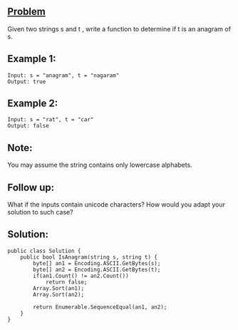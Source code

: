 ## [Problem](https://leetcode.com/problems/valid-anagram/)
Given two strings s and t , write a function to determine if t is an anagram of s.

## Example 1:
```
Input: s = "anagram", t = "nagaram"
Output: true
```
## Example 2:
```
Input: s = "rat", t = "car"
Output: false
```

## Note:
You may assume the string contains only lowercase alphabets.

## Follow up:
What if the inputs contain unicode characters? How would you adapt your solution to such case?

## Solution:
```
public class Solution {
    public bool IsAnagram(string s, string t) {
        byte[] an1 = Encoding.ASCII.GetBytes(s);
        byte[] an2 = Encoding.ASCII.GetBytes(t);
        if(an1.Count() != an2.Count())
            return false;
        Array.Sort(an1);
        Array.Sort(an2);
        
        return Enumerable.SequenceEqual(an1, an2);
    }
}
```
